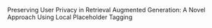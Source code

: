 Preserving User Privacy in Retrieval Augmented Generation: A Novel Approach Using Local Placeholder Tagging
